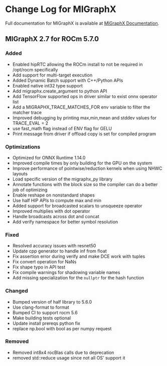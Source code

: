 # Change Log for MIGraphX

Full documentation for MIGraphX is available at [MIGraphX Documentation](https://rocmdocs.amd.com/projects/AMDMIGraphX/en/latest/).

## MIGraphX 2.7 for ROCm 5.7.0

### Added
- Enabled hipRTC allowing the ROCm install to not be required in /opt/rocm specifically 
- Add support for multi-target execution
- Added Dynamic Batch support with C++/Python APIs
- Enabled native int32 type support
- Add migraphx.create_argument to python API
- Add TensorFlow supported ops in driver similar to exist onnx operator list
- Add a MIGRAPHX_TRACE_MATCHES_FOR env variable to filter the matcher trace
- Improved debugging by printing max,min,mean and stddev values for TRACE_EVAL = 2
- use fast_math flag instead of ENV flag for GELU
- Print message from driver if offload copy is set for compiled program

### Optimizations
- Optimized for ONNX Runtime 1.14.0
- Improved compile times by only building for the GPU on the system
- Improve performance of pointwise/reduction kernels when using NHWC layouts
- Load specific version of the migraphx_py library
- Annotate functions with the block size so the compiler can do a better job of optimizing 
- Enable reshape on nonstandard shapes
- Use half HIP APIs to compute max and min
- Added support for broadcasted scalars to unsqueeze operator
- Improved multiplies with dot operator
- Handle broadcasts across dot and concat
- Add verify namespace for better symbol resolution

### Fixed
- Resolved accuracy issues with resnet50
- Update cpp generator to handle inf from  float
- Fix assertion error during verify and make DCE work with tuples
- Fix convert operation for NaNs
- Fix shape typo in API test
- Fix compile warnings for shadowing variable names
- Add missing specialization for the `nullptr` for the hash function

### Changed
- Bumped version of half library to 5.6.0
- Use clang-format to format
- Bumped CI to support rocm 5.6
- Make building tests optional
- Update install prereqs python fix
- replace np.bool with bool as per numpy request

### Removed
- Removed int8x4 rocBlas calls due to deprecation
- removed std::reduce usage since not all OS' support it
